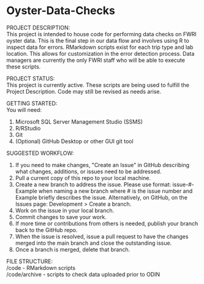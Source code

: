 # Oyster-Data-Checks

PROJECT DESCRIPTION:  
This project is intended to house code for performing data checks on FWRI oyster data. This is the final step in our data flow and involves using R to inspect data for errors. RMarkdown scripts exist for each trip type and lab location. This allows for customization in the error detection process. Data managers are currently the only FWRI staff who will be able to execute these scripts.

PROJECT STATUS:  
This project is currently active. These scripts are being used to fulfill the Project Description. Code may still be revised as needs arise. 

GETTING STARTED:  
You will need:
1. Microsoft SQL Server Management Studio (SSMS) 
2. R/RStudio
3. Git 
4. (Optional) GitHub Desktop or other GUI git tool

SUGGESTED WORKFLOW:
1. If you need to make changes, "Create an Issue" in GitHub describing what changes, additions, or issues need to be addressed.
2. Pull a current copy of this repo to your local machine.
3. Create a new branch to address the issue. Please use format: issue-#-Example when naming a new branch where # is the issue number and Example briefly describes the issue. Alternatively, on GitHub, on the Issues page: Development > Create a branch. 
4. Work on the issue in your local branch.
5. Commit changes to save your work.
6. If more time or contributions from others is needed, publish your branch back to the GitHub repo.
7. When the issue is resolved, issue a pull request to have the changes merged into the main branch and close the outstanding issue.
8. Once a branch is merged, delete that branch.

FILE STRUCTURE:  
/code - RMarkdown scripts  
/code/archive - scripts to check data uploaded prior to ODIN 
